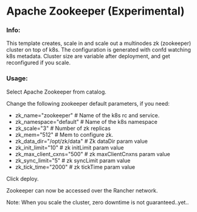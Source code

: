 # Apache Zookeeper (Experimental)

### Info:

 This template creates, scale in and scale out a multinodes zk (zookeeper) cluster on top of k8s. The configuration is generated with confd watching k8s metadata. 
 Cluster size are variable after deployment, and get reconfigured if you scale.
 
 
### Usage:

 Select Apache Zookeeper from catalog. 

 Change the following zookeeper default parameters, if you need:

- zk_name="zookeeper"			# Name of the k8s rc and service.
- zk_namespace="default"		# Name of the k8s namespace
- zk_scale="3"					# Number of zk replicas
- zk_mem="512"					# Mem to configure zk.
- zk_data_dir="/opt/zk/data"	# Zk dataDir param value
- zk_init_limit="10"			# zk initLimit param value
- zk_max_client_cxns="500"		# zk maxClientCnxns param value
- zk_sync_limit="5"				# zk syncLimit param value
- zk_tick_time="2000"			# zk tickTime param value
 
 Click deploy.
 
 Zookeeper can now be accessed over the Rancher network. 

 Note: When you scale the cluster, zero downtime is not guaranteed..yet..
